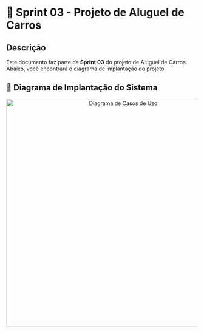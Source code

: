 # 🚀 Sprint 03 - Projeto de Aluguel de Carros

## Descrição

Este documento faz parte da **Sprint 03** do projeto de Aluguel de Carros. Abaixo, você encontrará o diagrama de implantação do projeto.

## 📝 Diagrama de Implantação do Sistema

<p align="center">
  <img src="Documentação/Lab02S03/imagens/diagram_implan_localiza.drawio.pngg" alt="Diagrama de Casos de Uso" width="600">
</p>


